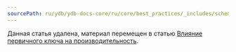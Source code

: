 ```yaml
---
sourcePath: ru/ydb/ydb-docs-core/ru/core/best_practices/_includes/schema_design.md
---
```

Данная статья удалена, материал перемещен в статью [Влияние первичного ключа на производительность](../pk_scalability.md).